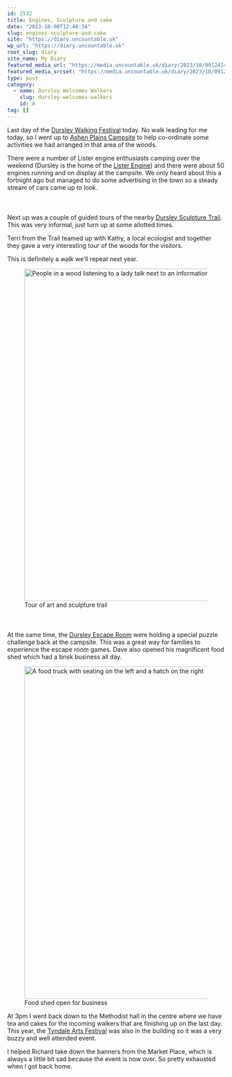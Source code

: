 ```yaml
---
id: 2532
title: Engines, Sculpture and cake
date: "2023-10-08T12:40:34"
slug: engines-sculpture-and-cake
site: "https://diary.uncountable.uk"
wp_url: "https://diary.uncountable.uk"
root_slug: diary
site_name: My Diary
featured_media_url: "https://media.uncountable.uk/diary/2023/10/09124142/IMG20231008104603.webp"
featured_media_srcset: "https://media.uncountable.uk/diary/2023/10/09124142/IMG20231008104603-300x225.webp 300w, https://media.uncountable.uk/diary/2023/10/09124142/IMG20231008104603-1024x768.webp 1024w, https://media.uncountable.uk/diary/2023/10/09124142/IMG20231008104603-150x150.webp 150w, https://media.uncountable.uk/diary/2023/10/09124142/IMG20231008104603-640x480.webp 640w, https://media.uncountable.uk/diary/2023/10/09124142/IMG20231008104603.webp 2000w"
type: post
category:
  - name: Dursley Welcomes Walkers
    slug: dursley-welcomes-walkers
    id: 8
tag: []
---
```



<p>Last day of the <a href="https://festival.dursleywelcomeswalkers.org.uk/">Dursley Walking Festival</a> today.  No walk leading for me today, so I went up to <a href="https://ashenplains.co.uk/">Ashen Plains Campsite</a> to help co-ordinate some activities we had arranged in that area of the woods.</p>



<p>There were a number of Lister engine enthusiasts camping over the weekend (Dursley is the home of the <a href="https://en.wikipedia.org/wiki/R_A_Lister_and_Company">Lister Engine</a>) and there were about 50 engines running and on display at the campsite.  We only heard about this a fortnight ago but managed to do some advertising in the town so a steady stream of cars came up to look.</p>


<style>.kb-row-layout-id2532_db10dc-50 > .kt-row-column-wrap{align-content:start;}:where(.kb-row-layout-id2532_db10dc-50 > .kt-row-column-wrap) > .wp-block-kadence-column{justify-content:start;}.kb-row-layout-id2532_db10dc-50 > .kt-row-column-wrap{column-gap:var(--global-kb-gap-md, 2rem);row-gap:var(--global-kb-gap-md, 2rem);padding-top:var(--global-kb-spacing-sm, 1.5rem);padding-bottom:var(--global-kb-spacing-sm, 1.5rem);grid-template-columns:repeat(2, minmax(0, 1fr));}.kb-row-layout-id2532_db10dc-50 > .kt-row-layout-overlay{opacity:0.30;}@media all and (max-width: 1024px){.kb-row-layout-id2532_db10dc-50 > .kt-row-column-wrap{grid-template-columns:repeat(2, minmax(0, 1fr));}}@media all and (max-width: 767px){.kb-row-layout-id2532_db10dc-50 > .kt-row-column-wrap{grid-template-columns:minmax(0, 1fr);}.kb-row-layout-id2532_db10dc-50 > .kt-row-column-wrap > .wp-block-kadence-column:nth-of-type(1){order:2;}.kb-row-layout-id2532_db10dc-50 > .kt-row-column-wrap > .wp-block-kadence-column:nth-of-type(2){order:1;}.kb-row-layout-id2532_db10dc-50 > .kt-row-column-wrap > .wp-block-kadence-column:nth-of-type(3){order:12;}.kb-row-layout-id2532_db10dc-50 > .kt-row-column-wrap > .wp-block-kadence-column:nth-of-type(4){order:11;}.kb-row-layout-id2532_db10dc-50 > .kt-row-column-wrap > .wp-block-kadence-column:nth-of-type(5){order:22;}.kb-row-layout-id2532_db10dc-50 > .kt-row-column-wrap > .wp-block-kadence-column:nth-of-type(6){order:21;}.kb-row-layout-id2532_db10dc-50 > .kt-row-column-wrap > .wp-block-kadence-column:nth-of-type(7){order:32;}.kb-row-layout-id2532_db10dc-50 > .kt-row-column-wrap > .wp-block-kadence-column:nth-of-type(8){order:31;}}</style><div class="kb-row-layout-wrap kb-row-layout-id2532_db10dc-50 alignnone wp-block-kadence-rowlayout"><div class="kt-row-column-wrap kt-has-2-columns kt-row-layout-equal kt-tab-layout-inherit kt-mobile-layout-row kt-row-valign-top">
<style>.kadence-column2532_1fdbd5-ce > .kt-inside-inner-col,.kadence-column2532_1fdbd5-ce > .kt-inside-inner-col:before{border-top-left-radius:0px;border-top-right-radius:0px;border-bottom-right-radius:0px;border-bottom-left-radius:0px;}.kadence-column2532_1fdbd5-ce > .kt-inside-inner-col{column-gap:var(--global-kb-gap-sm, 1rem);}.kadence-column2532_1fdbd5-ce > .kt-inside-inner-col{flex-direction:column;}.kadence-column2532_1fdbd5-ce > .kt-inside-inner-col > .aligncenter{width:100%;}.kadence-column2532_1fdbd5-ce > .kt-inside-inner-col:before{opacity:0.3;}.kadence-column2532_1fdbd5-ce{position:relative;}@media all and (max-width: 1024px){.kadence-column2532_1fdbd5-ce > .kt-inside-inner-col{flex-direction:column;justify-content:center;}}@media all and (max-width: 767px){.kadence-column2532_1fdbd5-ce > .kt-inside-inner-col{flex-direction:column;justify-content:center;}}</style>
<div class="wp-block-kadence-column kadence-column2532_1fdbd5-ce"><div class="kt-inside-inner-col">
<p>Next up was a couple of guided tours of the nearby <a href="http://www.visitthecotswolds.org.uk/things-to-see-and-do/attractions/family-days-out/dursley-sculpture-and-play-trail/">Dursley Sculpture Trail</a>.  This was very informal, just turn up at some allotted times.</p>



<p>Terri from the Trail teamed up with Kathy, a local ecologist and together they gave a very interesting tour of the woods for the visitors.</p>



<p>This is definitely a walk we&#8217;ll repeat next year.</p>
</div></div>


<style>.kadence-column2532_370d5b-18 > .kt-inside-inner-col,.kadence-column2532_370d5b-18 > .kt-inside-inner-col:before{border-top-left-radius:0px;border-top-right-radius:0px;border-bottom-right-radius:0px;border-bottom-left-radius:0px;}.kadence-column2532_370d5b-18 > .kt-inside-inner-col{column-gap:var(--global-kb-gap-sm, 1rem);}.kadence-column2532_370d5b-18 > .kt-inside-inner-col{flex-direction:column;}.kadence-column2532_370d5b-18 > .kt-inside-inner-col > .aligncenter{width:100%;}.kadence-column2532_370d5b-18 > .kt-inside-inner-col:before{opacity:0.3;}.kadence-column2532_370d5b-18{position:relative;}@media all and (max-width: 1024px){.kadence-column2532_370d5b-18 > .kt-inside-inner-col{flex-direction:column;justify-content:center;}}@media all and (max-width: 767px){.kadence-column2532_370d5b-18 > .kt-inside-inner-col{flex-direction:column;justify-content:center;}}</style>
<div class="wp-block-kadence-column kadence-column2532_370d5b-18"><div class="kt-inside-inner-col">
<figure class="wp-block-image size-large"><img loading="lazy" decoding="async" width="1024" height="768" src="https://media.uncountable.uk/diary/2023/10/09124143/IMG20231008113933-1024x768.webp" alt="People in a wood listening to a lady talk next to an information board" class="wp-image-2534" srcset="https://media.uncountable.uk/diary/2023/10/09124143/IMG20231008113933-1024x768.webp 1024w, https://media.uncountable.uk/diary/2023/10/09124143/IMG20231008113933-300x225.webp 300w, https://media.uncountable.uk/diary/2023/10/09124143/IMG20231008113933-640x480.webp 640w, https://media.uncountable.uk/diary/2023/10/09124143/IMG20231008113933.webp 2000w" sizes="auto, (max-width: 1024px) 100vw, 1024px" /><figcaption class="wp-element-caption">Tour of art and sculpture trail</figcaption></figure>
</div></div>

</div></div>


<p>At the same time, the <a href="https://www.theengine.org.uk/the-escape-room-dursley">Dursley Escape Room</a> were holding a special puzzle challenge back at the campsite.  This was a great way for families to experience the escape room games.  Dave also opened his magnificent food shed which had a brisk business all day.</p>



<figure class="wp-block-image size-large"><img loading="lazy" decoding="async" width="1024" height="768" src="https://media.uncountable.uk/diary/2023/10/06202933/IMG202310061653331-1024x768.webp" alt="A food truck with seating on the left and a hatch on the right" class="wp-image-2525" srcset="https://media.uncountable.uk/diary/2023/10/06202933/IMG202310061653331-1024x768.webp 1024w, https://media.uncountable.uk/diary/2023/10/06202933/IMG202310061653331-300x225.webp 300w, https://media.uncountable.uk/diary/2023/10/06202933/IMG202310061653331-640x480.webp 640w, https://media.uncountable.uk/diary/2023/10/06202933/IMG202310061653331.webp 2000w" sizes="auto, (max-width: 1024px) 100vw, 1024px" /><figcaption class="wp-element-caption">Food shed open for business</figcaption></figure>



<p>At 3pm I went back down to the Methodist hall in the centre where we have tea and cakes for the incoming walkers that are finishing up on the last day.  This year, the <a href="https://www.tyndalearts.co.uk/">Tyndale Arts Festival</a> was also in the building so it was a very buzzy and well attended event.</p>



<p>I helped Richard take down the banners from the Market Place, which is always a little bit sad because the event is now over.  So pretty exhausted when I got back home.</p>
